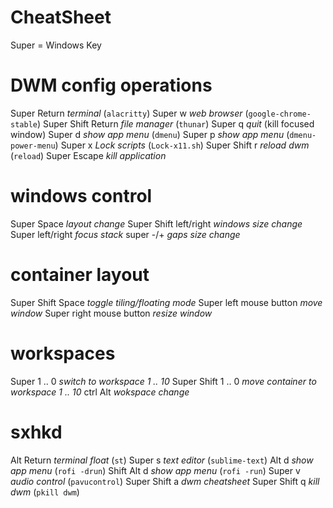 # CheatSheet #
  Super = Windows Key

# DWM config operations
  Super          Return   *terminal* (`alacritty`)
  Super          w        *web browser* (`google-chrome-stable`)
  Super   Shift  Return   *file manager* (`thunar`)
  Super          q        *quit* (kill focused window)
  Super          d        *show app menu* (`dmenu`)
  Super          p        *show app menu* (`dmenu-power-menu`)
  Super          x        *Lock scripts* (`Lock-x11.sh`)
  Super   Shift  r        *reload dwm* (`reload`)
  Super          Escape   *kill application*

# windows control
  Super   Space              *layout change* 
  Super   Shift  left/right  *windows size change*
  Super          left/right  *focus stack*
  super          -/+         *gaps size change*

# container layout
  Super   Shift  Space       *toggle tiling/floating mode*
  Super   left mouse button  *move window*
  Super   right mouse button *resize window*

# workspaces
  Super         1 .. 0    *switch to workspace 1 .. 10*
  Super  Shift  1 .. 0    *move container to workspace 1 .. 10*
         ctrl   Alt       *wokspace change*

# sxhkd
  Alt             Return   *terminal float* (`st`)
  Super           s        *text editor* (`sublime-text`)
          Alt     d        *show app menu* (`rofi -drun`)
  Shift   Alt     d        *show app menu* (`rofi -run`)
  Super           v        *audio control* (`pavucontrol`)
  Super   Shift   a        *dwm cheatsheet*
  Super   Shift   q        *kill dwm* (`pkill dwm`)
